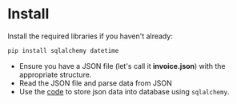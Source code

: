 # Install

Install the required libraries if you haven't already:

```bash
pip install sqlalchemy datetime
```

- Ensure you have a JSON file (let's call it **invoice.json**) with the appropriate structure.
- Read the JSON file and parse data from JSON
- Use the [code](../db_storage/save_invoice_to_db.py) to store json data into database using `sqlalchemy`.
